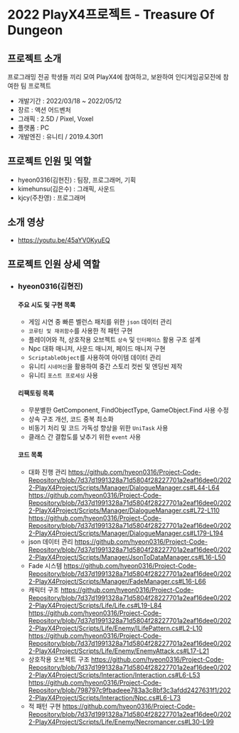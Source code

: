 # 2022 PlayX4프로젝트 - Treasure Of Dungeon

## 프로젝트 소개
프로그래밍 전공 학생들 끼리 모여 PlayX4에 참여하고, 보완하여 인디게임공모전에 참여한 팀 프로젝트 
- 개발기간 : 2022/03/18 ~ 2022/05/12
- 장르 : 액션 어드벤처
- 그래픽 : 2.5D / Pixel, Voxel
- 플랫폼 : PC
- 개발엔진 : 유니티 / 2019.4.30f1 

## 프로젝트 인원 및 역할
- hyeon0316(김현진) : 팀장, 프로그래머, 기획
- kimehunsu(김은수) :  그래픽, 사운드
- kjcy(주찬영) : 프로그래머

## 소개 영상
- https://youtu.be/45aYV0KyuEQ

## 프로젝트 인원 상세 역할

- ### hyeon0316(김현진)
    #### 주요 시도 및 구현 목록 
    - 게임 시연 중 빠른 벨런스 패치를 위한 `json` 데이터 관리
    - `코루틴 및 재귀함수`를 사용한 적 패턴 구현 
    - 플레이어와 적, 상호작용 오브젝트 `상속` 및 `인터페이스` 활용 구조 설계
    - Npc 대화 매니저, 사운드 매니저, 페이드 매니저 구현
    - `ScriptableObject`를 사용하여 아이템 데이터 관리 
    - 유니티 `시네머신`을 활용하여 중간 스토리 컷씬 및 엔딩씬 제작
    - 유니티 `포스트 프로세싱` 사용
      
    #### 리팩토링 목록
    - 무분별한 GetComponent, FindObjectType, GameObject.Find 사용 수정
    - 상속 구조 개선, 코드 중복 최소화
    - 비동기 처리 및 코드 가독성 향상을 위한 `UniTask` 사용
    - 클래스 간 결합도를 낮추기 위한 `event` 사용


    #### 코드 목록
    - 대화 진행 관리
      https://github.com/hyeon0316/Project-Code-Repository/blob/7d37d1991328a71d5804f28227701a2eaf16dee0/2022-PlayX4Project/Scripts/Manager/DialogueManager.cs#L44-L64
      https://github.com/hyeon0316/Project-Code-Repository/blob/7d37d1991328a71d5804f28227701a2eaf16dee0/2022-PlayX4Project/Scripts/Manager/DialogueManager.cs#L72-L110
      https://github.com/hyeon0316/Project-Code-Repository/blob/7d37d1991328a71d5804f28227701a2eaf16dee0/2022-PlayX4Project/Scripts/Manager/DialogueManager.cs#L179-L194
      <br/>
    - json 데이터 관리
      https://github.com/hyeon0316/Project-Code-Repository/blob/7d37d1991328a71d5804f28227701a2eaf16dee0/2022-PlayX4Project/Scripts/Manager/JsonToDataManager.cs#L16-L50
    - Fade 시스템
      https://github.com/hyeon0316/Project-Code-Repository/blob/7d37d1991328a71d5804f28227701a2eaf16dee0/2022-PlayX4Project/Scripts/Manager/FadeManager.cs#L16-L66
      <br/>
    - 캐릭터 구조
      https://github.com/hyeon0316/Project-Code-Repository/blob/7d37d1991328a71d5804f28227701a2eaf16dee0/2022-PlayX4Project/Scripts/Life/Life.cs#L19-L84
      https://github.com/hyeon0316/Project-Code-Repository/blob/7d37d1991328a71d5804f28227701a2eaf16dee0/2022-PlayX4Project/Scripts/Life/Enemy/ILifePattern.cs#L2-L10
      https://github.com/hyeon0316/Project-Code-Repository/blob/7d37d1991328a71d5804f28227701a2eaf16dee0/2022-PlayX4Project/Scripts/Life/Enemy/EnemyAttack.cs#L17-L21
      <br/>
    - 상호작용 오브젝트 구조
      https://github.com/hyeon0316/Project-Code-Repository/blob/7d37d1991328a71d5804f28227701a2eaf16dee0/2022-PlayX4Project/Scripts/Interaction/Interaction.cs#L6-L53
      https://github.com/hyeon0316/Project-Code-Repository/blob/798797c9fbadeee783a3c8bf3c3afdd2427631f1/2022-PlayX4Project/Scripts/Interaction/Npc.cs#L6-L73
      <br/>
    - 적 패턴 구현
      https://github.com/hyeon0316/Project-Code-Repository/blob/7d37d1991328a71d5804f28227701a2eaf16dee0/2022-PlayX4Project/Scripts/Life/Enemy/Necromancer.cs#L30-L99
      <br/>
   
      
      
